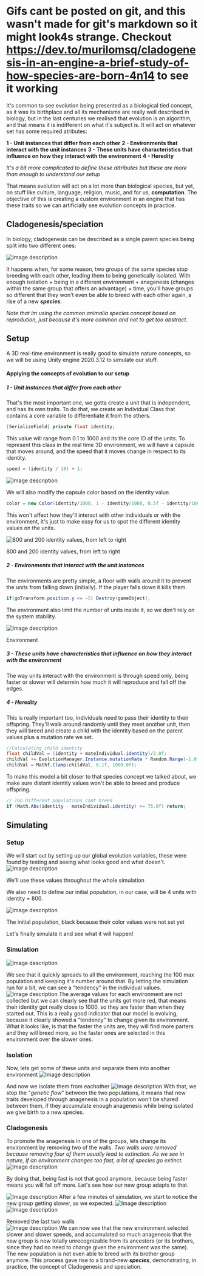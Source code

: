 # Gifs cant be posted on git, and this wasn't made for git's markdown so it might look4s strange. Checkout https://dev.to/murilomsq/cladogenesis-in-an-engine-a-brief-study-of-how-species-are-born-4n14 to see it working


It's common to see evolution being presented as a biological tied concept, as it was its birthplace and all its mechanisms are really well described in biology, but in the last centuries we realised that evolution is an algorithm, and that means it is indifferent on what it's subject is. It will act on whatever set has some required atributes: 

**1 - Unit instances that differ from each other**
**2 - Environments that interact with the unit instances** 
**3 - These units have characteristics that influence on how they interact with the environment**
**4 - Heredity**

_It's a bit more complicated to define these attributes but these are more than enough to understand our setup_

That means evolution will act on a lot more than biological species, but yet, on stuff like culture, language, religion, music, and for us, **computation**.
The objective of this is creating a custom environment in an engine that has these traits so we can artificially see evolution concepts in practice.

## Cladogenesis/speciation 

In biology, cladogenesis can be described as a single parent species being split into two different ones:

![Image description](https://dev-to-uploads.s3.amazonaws.com/uploads/articles/45g2d00521fab9hyt2fo.png)

It happens when, for some reason, two groups of the same species stop breeding with each other, leading them to being genetically isolated. With enough isolation + being in a different environment + anagenesis (changes within the same group that offers an advantage) + time, you'll have groups so different that they won't even be able to breed with each other again, a rise of a new **_species_**. 

_Note that im using the common animalia species concept based on reprodution, just because it's more common and not to get too abstract_.

## Setup

A 3D real-time environment is really good to simulate nature concepts, so we will be using Unity engine 2020.3.12 to simulate our stuff.

#### Applying the concepts of evolution to our setup



##### 1 - Unit instances that differ from each other

That's the most important one, we gotta create a unit that is independent, and has its own traits. To do that, we create an Individual Class that contains a core variable to differentiate it from the others.
```cs
[SerializeField] private float identity;
```
This value will range from 0.1 to 1000 and its the core ID of the units. 
To represent this class in the real time 3D environment, we will have a capsule that moves around, and the speed that it moves change in respect to its identity.
```cs
speed = (identity / 10) + 1;
```

![Image description](https://dev-to-uploads.s3.amazonaws.com/uploads/articles/p3z5kzeccuorvsawke71.png)
 
We will also modify the capsule color based on the identity value.
```cs
color = new Color(identity/1000, 1 - identity/1000, 0.5f - identity/1000, 1);
```
This won't affect how they'll interact with other individuals or with the environment, it's just to make easy for us to spot the different identity values on the units.


![_800 and 200 identity values, from left to right_](https://dev-to-uploads.s3.amazonaws.com/uploads/articles/ts0cumab32t2bc8oaiq0.png)<figcaption>800 and 200 identity values, from left to right</figcaption>

##### 2 - Environments that interact with the unit instances
 
The environments are pretty simple, a floor with walls around it to prevent the units from falling down (initially). If the player falls down it kills them.
```cs
if(goTransform.position.y <= -5) Destroy(gameObject);
```
The environment also limit the number of units inside it, so we don't rely on the system stability.

![Image description](https://dev-to-uploads.s3.amazonaws.com/uploads/articles/gk7ktgw7bihd0dib91b0.png)<figcaption>Environment</figcaption>
 
##### 3 - These units have characteristics that influence on how they interact with the environment

The way units interact with the environment is through speed only, being faster or slower will determin how much it will reproduce and fall off the edges.

##### 4 - Heredity
This is really important too, individuals need to pass their identity to their offspring.
They'll walk around randomly until they meet another unit, then they will breed and create a child with the identity based on the parent values plus a mutation rate we set.
```cs
//Calculating child identity
float childVal = (identity + mateIndividual.identity)/2.0f;
childVal += EvolutionManager.Instance.mutationRate * Random.Range(-1.0f,1.0f);
childVal = Mathf.Clamp(childVal, 0.1f, 1000.0f);
```
To make this model a bit closer to that species concept we talked about, we make sure distant identity values won't be able to breed and produce offspring.
```cs
// Too Different populations cant breed
if (Math.Abs(identity - mateIndividual.identity) >= 75.0f) return;
```
## Simulating

### Setup

We will start out by setting up our global evolution variables, these were found by testing and seeing what looks good and what doesn't.
![Image description](https://dev-to-uploads.s3.amazonaws.com/uploads/articles/fe9zmw7fom0ve3b0mnze.png)<figcaption>We'll use these values throughout the whole simulation</figcaption>

We also need to define our initial population, in our case, will be 4 units with identity = 800.


![Image description](https://dev-to-uploads.s3.amazonaws.com/uploads/articles/67b1ohufcpzr2rmfo96q.png)<figcaption>The initial population, black because their color values were not set yet</figcaption>
 
Let's finally simulate it and see what it will happen!
### Simulation
![Image description](https://dev-to-uploads.s3.amazonaws.com/uploads/articles/54m578a0a9yevt67n2de.gif)
 
We see that it quickly spreads to all the environment, reaching the 100 max population and keeping it's number around that. 
By letting the simulation run for a bit, we can see a "tendency" in the individual values.
![Image description](https://dev-to-uploads.s3.amazonaws.com/uploads/articles/w2ok0veufhgauczp7s67.png)
The average values for each environment are not collected but we can clearly see that the units got more red, that means their identity got really close to 1000, so they are faster than when they started out. This is a really good indicator that our model is evolving, because it clearly showed a "tendency" to change given its environment.
What it looks like, is that the faster the units are, they will find more parters and they will breed more, so the faster ones are selected in this environment over the slower ones.

### Isolation

Now, lets get some of these units and separate them into another environment
![Image description](https://dev-to-uploads.s3.amazonaws.com/uploads/articles/b68uuc57g8u33e7oumt7.gif)
 
And now we isolate them from eachother
![Image description](https://dev-to-uploads.s3.amazonaws.com/uploads/articles/8hg3qm9khdy656g2htua.gif)
With that, we stop the "_genetic flow_" between the two populations, it means that new traits developed through anagenesis in a population won't be shared between them, if they accumulate enough anagenesis while being isolated we give birth to a new species.

### Cladogenesis

To promote the anagenesis in one of the groups, lets change its environment by removing two of the walls.
_Two walls were removed because removing four of them usually lead to extinction. As we see in nature, if an environment changes too fast, a lot of species go extinct._
![Image description](https://dev-to-uploads.s3.amazonaws.com/uploads/articles/od5fw818quu8ebld6ymc.gif)

By doing that, being fast is not that good anymore, because being faster means you will fall off more. Let's see how our new group adapts to that.

![Image description](https://dev-to-uploads.s3.amazonaws.com/uploads/articles/mqlgpd0zvj3xenv8issf.png)
After a few minutes of simulation, we start to notice the new group getting slower, as we expected.
![Image description](https://dev-to-uploads.s3.amazonaws.com/uploads/articles/ciulx9qpxv9yhojb9c17.png)
![Image description](https://dev-to-uploads.s3.amazonaws.com/uploads/articles/1u6qa8n4q9e2iye2hdvo.png)<figcaption>Removed the last two walls </figcaption>
![Image description](https://dev-to-uploads.s3.amazonaws.com/uploads/articles/ux4fs1vr7ztymvktkrkf.gif)
We can now see that the new environment selected slower and slower speeds, and accumulated so much anagenesis that the new group is now totally unrecognizable from its ancestors (or its brothers, since they had no need to change given the environment was the same). The new population is not even able to breed with its brother group anymore. This process gave rise to a brand-new **_species_**, demonstrating, in practice, the concept of Cladogenesis and speciation.
